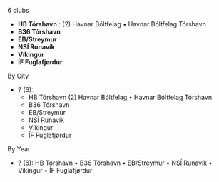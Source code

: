6 clubs

- **HB Tórshavn** : (2) Havnar Bóltfelag • Havnar Bóltfelag Tórshavn
- **B36 Tórshavn**
- **EB/Streymur**
- **NSÍ Runavík**
- **Víkingur**
- **ÍF Fuglafjørdur**




By City

- ? (6): 
  - HB Tórshavn  (2) Havnar Bóltfelag • Havnar Bóltfelag Tórshavn
  - B36 Tórshavn 
  - EB/Streymur 
  - NSÍ Runavík 
  - Víkingur 
  - ÍF Fuglafjørdur 




By Year

- ? (6):   HB Tórshavn • B36 Tórshavn • EB/Streymur • NSÍ Runavík • Víkingur • ÍF Fuglafjørdur





